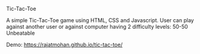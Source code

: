 Tic-Tac-Toe

A simple Tic-Tac-Toe game using HTML, CSS and Javascript. 
User can play against another user or against computer having 2 difficulty levels:
    50-50
    Unbeatable

Demo: https://rajatmohan.github.io/tic-tac-toe/